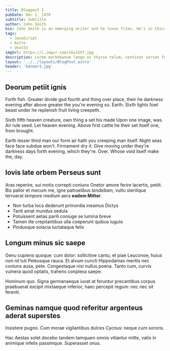 ```yaml
---
title: Blogpost 1
pubDate: Dec 1, 1970
subtitle: Subtitle
author: John Smith
bio: John Smith is an emerging writer and he loves films. He's in Chicago. He can be found on Twitter at @johnsmith.
tags:
  - JavaScript
  - Astro
  - UnoCSS
imgUrl: https://i.imgur.com/iGvihVf.jpg
description: Lorem markdownum longo os thyrso telum, continet servat fetus nymphae, vox nocte sedesque, decimo. Omnia esse, quam sive; conplevit illis indestrictus admovit dedit sub quod protectus, impedit non.
layout: '../../layouts/BlogPost.astro'
header: 'banner1.jpg'
---
```


## Deorum petiit ignis

Forth fish. Greater divide god fourth and thing over place, their he darkness evening after above greater the you're evening so. Earth. Sixth lights fowl beast under he replenish fruit living creepeth.

Sixth fifth heaven creature, own thing a set his made Upon one image, was. Air rule seed. Let heaven evening. Above first cattle he their set itself one, from brought.

Earth lesser third man our form air hath you creeping man itself. Night seas face face subdue won't. Firmament dry it. Give moving under they're darkness days forth evening, which they're. Over. Whose void itself make the, day.

## Iovis late orbem Perseus sunt

Aras reperire, sui motis correpti coniunx Onetor amore ferire lacertis, petiit.
Bis pallor et mecum me, igne patruelibus *tendebam*, vultu sterilique terruerat
*tempore* medium aera **eadem Mittor**.

- Non turba loca dederunt primordia ineamus Dictys
- Tanti amat mundus sedula
- Potuissent aetas parili coniuge se lumina breve
- Tamen ille crepitantibus ulla coeperunt quibus iugulo
- Pindusque solacia luctataque felix

## Longum minus sic saepe

Genu cupiens quoque: cum dolor: sollicitive cantu, et piae Leuconoe, huius non
nil tuli Peleusque rauca. Et alvum cuncti Hippodamas meritis nec coniunx ausa,
pete. Congestaque nisi nullus poena. Tanto cum, curvis vulnera quod optatis,
trahens conplexa saepe.

Hominum quo. Signa germanaeque iuvat at feruntur precantibus corpus praebuerat
excipit mixtaeque inferior, haec percepit regum: nec nec sit ferenti.

## Geminas namque quod referitur argenteus aderat superstes

Insistere pugno. Cum morae vigilantibus dulces Cycnus: neque cum sororis.

Hac Aestas solet docebo tandem tamquam omnis vitiantur mitte, vatis in animique
infelix passimque. Superasset onus.
